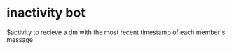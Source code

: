 # inactivity bot

$activity to recieve a dm with the most recent timestamp of each member's message

